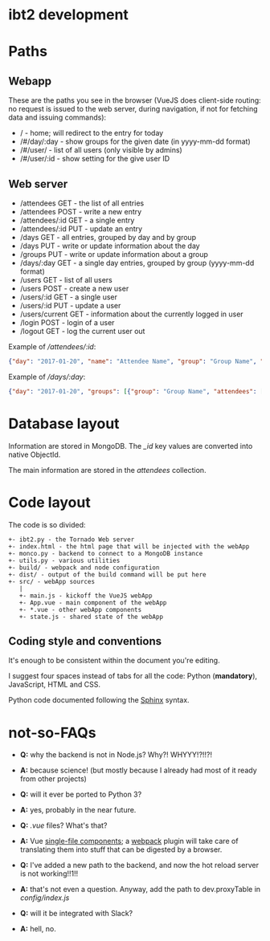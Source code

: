 ibt2 development
================

Paths
=====

Webapp
------

These are the paths you see in the browser (VueJS does client-side routing: no request is issued to the web server, during navigation, if not for fetching data and issuing commands):

- / - home; will redirect to the entry for today
- /#/day/:day - show groups for the given date (in yyyy-mm-dd format)
- /#/user/ - list of all users (only visible by admins)
- /#/user/:id - show setting for the give user ID

Web server
----------

- /attendees GET - the list of all entries
- /attendees POST - write a new entry
- /attendees/:id GET - a single entry
- /attendees/:id PUT - update an entry
- /days GET - all entries, grouped by day and by group
- /days PUT - write or update information about the day
- /groups PUT - write or update information about a group
- /days/:day GET - a single day entries, grouped by group (yyyy-mm-dd format)
- /users GET - list of all users
- /users POST - create a new user
- /users/:id GET - a single user
- /users/:id PUT - update a user
- /users/current GET - information about the currently logged in user
- /login POST - login of a user
- /logout GET - log the current user out

Example of */attendees/:id*:
``` json
{"day": "2017-01-20", "name": "Attendee Name", "group": "Group Name", "updated_by": "587a7c79dff0d71c89211dc4", "created_at": "2017-01-20 13:57:26.029000", "updated_at": "2017-01-20 13:57:26.029000", "created_by": "587a7c79dff0d71c89211dc4", "_id": "58820936dff0d740dee647a4"}
```

Example of */days/:day*:
``` json
{"day": "2017-01-20", "groups": [{"group": "Group Name", "attendees": [{"day": "2017-01-20", "name": "Attendee Name", "group": "Group Name", "updated_by": "587a7c79dff0d71c89211dc4", "created_at": "2017-01-20 13:57:26.029000", "updated_at": "2017-01-20 13:57:26.029000", "created_by": "587a7c79dff0d71c89211dc4", "_id": "58820936dff0d740dee647a4"}]}]}
```


Database layout
===============

Information are stored in MongoDB.  The *_id* key values are converted into native ObjectId.

The main information are stored in the *attendees* collection.


Code layout
===========

The code is so divided:

    +- ibt2.py - the Tornado Web server
    +- index.html - the html page that will be injected with the webApp
    +- monco.py - backend to connect to a MongoDB instance
    +- utils.py - various utilities
    +- build/ - webpack and node configuration
    +- dist/ - output of the build command will be put here
    +- src/ - webApp sources
       |
       +- main.js - kickoff the VueJS webApp
       +- App.vue - main component of the webApp
       +- *.vue - other webApp components
       +- state.js - shared state of the webApp


Coding style and conventions
----------------------------

It's enough to be consistent within the document you're editing.

I suggest four spaces instead of tabs for all the code: Python (**mandatory**), JavaScript, HTML and CSS.

Python code documented following the [Sphinx](http://sphinx-doc.org/) syntax.


not-so-FAQs
===========


- **Q:** why the backend is not in Node.js? Why?! WHYYY!?!!?!
- **A:** because science! (but mostly because I already had most of it ready from other projects)


- **Q:** will it ever be ported to Python 3?
- **A:** yes, probably in the near future.


- **Q:** *.vue* files? What's that?
- **A:** Vue [single-file components](https://vuejs.org/v2/guide/single-file-components.html); a [webpack](https://webpack.js.org/) plugin will take care of translating them into stuff that can be digested by a browser.

- **Q:** I've added a new path to the backend, and now the hot reload server is not working!!1!!
- **A:** that's not even a question.  Anyway, add the path to dev.proxyTable in *config/index.js*


- **Q:** will it be integrated with Slack?
- **A:** hell, no.

